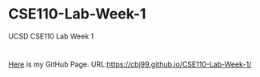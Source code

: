 # CSE110-Lab-Week-1
UCSD CSE110 Lab Week 1
#
[Here](https://cbj99.github.io/CSE110-Lab-Week-1/) is my GitHub Page.  URL:https://cbj99.github.io/CSE110-Lab-Week-1/
